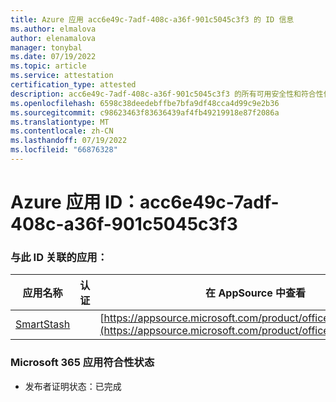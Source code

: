 ```yaml
---
title: Azure 应用 acc6e49c-7adf-408c-a36f-901c5045c3f3 的 ID 信息
ms.author: elmalova
author: elenamalova
manager: tonybal
ms.date: 07/19/2022
ms.topic: article
ms.service: attestation
certification_type: attested
description: acc6e49c-7adf-408c-a36f-901c5045c3f3 的所有可用安全性和符合性信息。
ms.openlocfilehash: 6598c38deedebffbe7bfa9df48cca4d99c9e2b36
ms.sourcegitcommit: c98623463f83636439af4fb49219918e87f2086a
ms.translationtype: MT
ms.contentlocale: zh-CN
ms.lasthandoff: 07/19/2022
ms.locfileid: "66876328"
---
```

# <a name="azure-app-id-acc6e49c-7adf-408c-a36f-901c5045c3f3"></a>Azure 应用 ID：acc6e49c-7adf-408c-a36f-901c5045c3f3


### <a name="apps-associated-with-this-id"></a>与此 ID 关联的应用：
| **应用名称** | **认证** | **在 AppSource 中查看** |
|--------------|---------------|-----------------------|
| [SmartStash](../forward/WA200004223.md) |  | [https://appsource.microsoft.com/product/office/WA200004223](https://appsource.microsoft.com/product/office/WA200004223) |

### <a name="microsoft-365-app-compliance-status"></a>Microsoft 365 应用符合性状态
- 发布者证明状态：已完成
